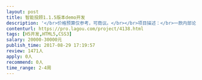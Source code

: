 ```yaml
---                
layout: post       
title: 智能投顾1.1.5版本demo开发           
description: '</br>价格预算仅参考，可商议。</br></br>项目描述：</br>一款内部论证用的智能投顾DEMO，提供高保真原型，请基本遵照原型设计，进行移动端的H5开发。更多详情可直接沟通。</br></br>人员要求：</br>1、了解什么是智能投顾，有互联网金融产品设计经验；</br>2、项目比较急，项目参与者在执行项目期间需要全力投入，前端开发最好能同时投入2人；</br>3、能同时解决设计和H5开发的团队/工作室优先，能在2周内解决需求的个人大牛也可考虑；</br>4、承接方最好在北京本地，必要时可来惠金所职场沟通及协作。</br>'     
contenturl: https://pro.lagou.com/project/4138.html      
tags: [H5开发,HTML5,CSS3]            
salary: 20000-30000元          
publish_time: 2017-08-29 17:19:57         
review: 1471人                   
apply: 0人                   
recommend: 0人                   
time_range: 2-4周              
---                 
```

